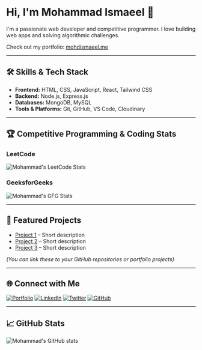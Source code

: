 # Hi, I'm Mohammad Ismaeel 👋

I'm a passionate web developer and competitive programmer. I love building web apps and solving algorithmic challenges.  

Check out my portfolio: [mohdismaeel.me](https://www.mohdismaeel.me)

---

## 🛠️ Skills & Tech Stack

- **Frontend:** HTML, CSS, JavaScript, React, Tailwind CSS  
- **Backend:** Node.js, Express.js  
- **Databases:** MongoDB, MySQL  
- **Tools & Platforms:** Git, GitHub, VS Code, Cloudinary  

---

## 🏆 Competitive Programming & Coding Stats

### LeetCode
![Mohammad's LeetCode Stats](https://leetcode-stats-six.vercel.app/api?username=YourLeetCodeUsername)

### GeeksforGeeks
![Mohammad's GFG Stats](https://profile-summary-for-github.vercel.app/api/developer?username=YourGFGUsername&show_icons=true)

---

## 📂 Featured Projects

- [Project 1](#) – Short description  
- [Project 2](#) – Short description  
- [Project 3](#) – Short description  

*(You can link these to your GitHub repositories or portfolio projects)*

---

## 🌐 Connect with Me

[![Portfolio](https://img.shields.io/badge/Portfolio-mohdismaeel.me-1abc9c?style=for-the-badge&logo=Google-Chrome&logoColor=white)](https://www.mohdismaeel.me)
[![LinkedIn](https://img.shields.io/badge/LinkedIn-Mohammad-blue?style=for-the-badge&logo=LinkedIn&logoColor=white)](https://www.linkedin.com/in/mohdismaeel)
[![Twitter](https://img.shields.io/badge/Twitter-@Mohammad-blue?style=for-the-badge&logo=Twitter&logoColor=white)](https://twitter.com/mohdismaeel)
[![GitHub](https://img.shields.io/badge/GitHub-Mohammad-black?style=for-the-badge&logo=GitHub&logoColor=white)](https://github.com/mohdismaeel)

---

## 📈 GitHub Stats

![Mohammad's GitHub stats](https://github-readme-stats.vercel.app/api?username=mohdismaeel&show_icons=true&theme=radical)

